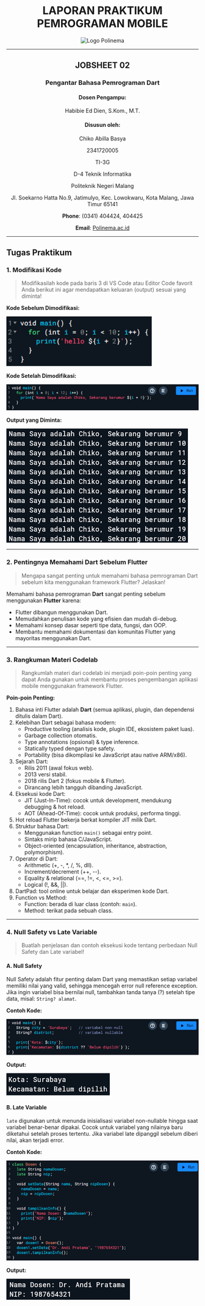 <h1 align="center">LAPORAN PRAKTIKUM PEMROGRAMAN MOBILE</h1>
<p align="center">
  <img src="https://3.bp.blogspot.com/-whSxEvHuEds/VOBUC7I5NNI/AAAAAAAAAUY/qfk23ch5o_c/s1600/logo_polinema_by_adminkerapolinema-d3b0ojd.jpg" alt="Logo Polinema" width="120">
</p>

---

<h2 align="center">JOBSHEET 02</h2>
<h3 align="center">Pengantar Bahasa Pemrograman Dart</h3>
<div align="center">
  <h4><strong>Dosen Pengampu:</strong></h4>
  <p>Habibie Ed Dien, S.Kom., M.T.</p>
  <h4><strong>Disusun oleh:</strong></h4>
  <p>Chiko Abilla Basya</p>
  <p>2341720005</p>
  <p>TI-3G</p>
  <p>D-4 Teknik Informatika</p>
  <p>Politeknik Negeri Malang</p>
  <p>Jl. Soekarno Hatta No.9, Jatimulyo, Kec. Lowokwaru, Kota Malang, Jawa Timur 65141</p>
  <p><strong>Phone</strong>: (0341) 404424, 404425</p>
  <p><strong>Email</strong>: <a href="https://www.polinema.ac.id">Polinema.ac.id</a></p>
</div>

---

## Tugas Praktikum

### 1. Modifikasi Kode
> Modifikasilah kode pada baris 3 di VS Code atau Editor Code favorit Anda berikut ini agar mendapatkan keluaran (output) sesuai yang diminta!

**Kode Sebelum Dimodifikasi:**

![alt text](<img/Screenshot 2025-09-01 202212.png>)

**Kode Setelah Dimodifikasi:**

![alt text](<img/Screenshot 2025-09-01 220034.png>)

**Output yang Diminta:**

![alt text](<img/Screenshot 2025-09-01 220043.png>)

---

### 2. Pentingnya Memahami Dart Sebelum Flutter
> Mengapa sangat penting untuk memahami bahasa pemrograman Dart sebelum kita menggunakan framework Flutter? Jelaskan!

Memahami bahasa pemrograman **Dart** sangat penting sebelum menggunakan **Flutter** karena:
- Flutter dibangun menggunakan Dart.
- Memudahkan penulisan kode yang efisien dan mudah di-debug.
- Memahami konsep dasar seperti tipe data, fungsi, dan OOP.
- Membantu memahami dokumentasi dan komunitas Flutter yang mayoritas menggunakan Dart.

---

### 3. Rangkuman Materi Codelab
> Rangkumlah materi dari codelab ini menjadi poin-poin penting yang dapat Anda gunakan untuk membantu proses pengembangan aplikasi mobile menggunakan framework Flutter.

**Poin-poin Penting:**
1. Bahasa inti Flutter adalah **Dart** (semua aplikasi, plugin, dan dependensi ditulis dalam Dart).
2. Kelebihan Dart sebagai bahasa modern:
   - Productive tooling (analisis kode, plugin IDE, ekosistem paket luas).
   - Garbage collection otomatis.
   - Type annotations (opsional) & type inference.
   - Statically typed dengan type safety.
   - Portability (bisa dikompilasi ke JavaScript atau native ARM/x86).
3. Sejarah Dart:
   - Rilis 2011 (awal fokus web).
   - 2013 versi stabil.
   - 2018 rilis Dart 2 (fokus mobile & Flutter).
   - Dirancang lebih tangguh dibanding JavaScript.
4. Eksekusi kode Dart:
   - JIT (Just-In-Time): cocok untuk development, mendukung debugging & hot reload.
   - AOT (Ahead-Of-Time): cocok untuk produksi, performa tinggi.
5. Hot reload Flutter bekerja berkat kompiler JIT milik Dart.
6. Struktur bahasa Dart:
   - Menggunakan function `main()` sebagai entry point.
   - Sintaks mirip bahasa C/JavaScript.
   - Object-oriented (encapsulation, inheritance, abstraction, polymorphism).
7. Operator di Dart:
   - Arithmetic (+, -, *, /, %, dll).
   - Increment/decrement (++, --).
   - Equality & relational (==, !=, <, <=, >=).
   - Logical (!, &&, ||).
8. DartPad: tool online untuk belajar dan eksperimen kode Dart.
9. Function vs Method:
   - Function: berada di luar class (contoh: `main`).
   - Method: terikat pada sebuah class.

---

### 4. Null Safety vs Late Variable
> Buatlah penjelasan dan contoh eksekusi kode tentang perbedaan Null Safety dan Late variabel!

#### A. Null Safety
Null Safety adalah fitur penting dalam Dart yang memastikan setiap variabel memiliki nilai yang valid, sehingga mencegah error null reference exception. Jika ingin variabel bisa bernilai null, tambahkan tanda tanya (?) setelah tipe data, misal: `String? alamat`.

**Contoh Kode:**

![alt text](<img/Screenshot 2025-09-01 215400.png>)

**Output:**

![alt text](<img/Screenshot 2025-09-01 215416.png>)

#### B. Late Variable
`late` digunakan untuk menunda inisialisasi variabel non-nullable hingga saat variabel benar-benar dipakai. Cocok untuk variabel yang nilainya baru diketahui setelah proses tertentu. Jika variabel late dipanggil sebelum diberi nilai, akan terjadi error.

**Contoh Kode:**

![alt text](<img/Screenshot 2025-09-01 221520.png>)

**Output:**

![alt text](<img/Screenshot 2025-09-01 221527.png>)